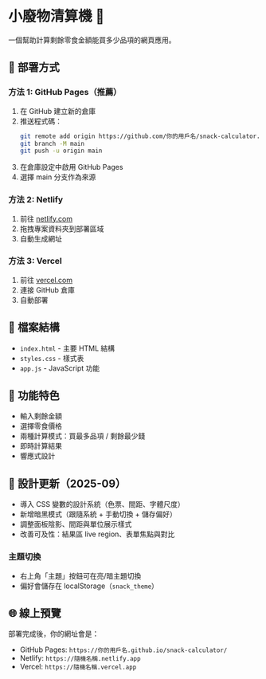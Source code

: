 # 小廢物清算機 🍪

一個幫助計算剩餘零食金額能買多少品項的網頁應用。

## 🚀 部署方式

### 方法 1: GitHub Pages（推薦）

1. 在 GitHub 建立新的倉庫
2. 推送程式碼：
   ```bash
   git remote add origin https://github.com/你的用戶名/snack-calculator.git
   git branch -M main
   git push -u origin main
   ```
3. 在倉庫設定中啟用 GitHub Pages
4. 選擇 main 分支作為來源

### 方法 2: Netlify

1. 前往 [netlify.com](https://netlify.com)
2. 拖拽專案資料夾到部署區域
3. 自動生成網址

### 方法 3: Vercel

1. 前往 [vercel.com](https://vercel.com)
2. 連接 GitHub 倉庫
3. 自動部署

## 📁 檔案結構

- `index.html` - 主要 HTML 結構
- `styles.css` - 樣式表
- `app.js` - JavaScript 功能

## 🎯 功能特色

- 輸入剩餘金額
- 選擇零食價格
- 兩種計算模式：買最多品項 / 剩餘最少錢
- 即時計算結果
- 響應式設計

## 🎨 設計更新（2025-09）

- 導入 CSS 變數的設計系統（色票、間距、字體尺度）
- 新增暗黑模式（跟隨系統 + 手動切換 + 儲存偏好）
- 調整面板陰影、間距與單位展示樣式
- 改善可及性：結果區 live region、表單焦點與對比

### 主題切換

- 右上角「主題」按鈕可在亮/暗主題切換
- 偏好會儲存在 localStorage（`snack_theme`）

## 🌐 線上預覽

部署完成後，你的網址會是：
- GitHub Pages: `https://你的用戶名.github.io/snack-calculator/`
- Netlify: `https://隨機名稱.netlify.app`
- Vercel: `https://隨機名稱.vercel.app`

